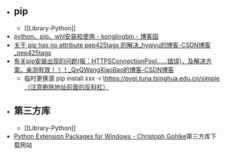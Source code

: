 - ## pip
	- [[Library-Python]]
- [python、pip、whl安装和使用 - konglingbin - 博客园](https://www.cnblogs.com/klb561/p/9271322.html)
- [关于 pip has no attribute pep425tags 的解决_hyqiyu的博客-CSDN博客_pep425tags](https://blog.csdn.net/qq_40772189/article/details/106455315)
- [有关pip安装出现的问题(报：HTTPSConnectionPool……错误)，及解决方案，亲测有效！！！_QvQWangXiaoBao的博客-CSDN博客](https://blog.csdn.net/QvQWangXiaoBao/article/details/111145854)
	- 临时更换源 pip install xxx -i \https://pypi.tuna.tsinghua.edu.cn/simple（注意删除地址前面的反斜杠）
- ## 第三方库
	- [[Library-Python]]
- [Python Extension Packages for Windows - Christoph Gohlke](https://www.lfd.uci.edu/~gohlke/pythonlibs/#scipy)第三方库下载网站
